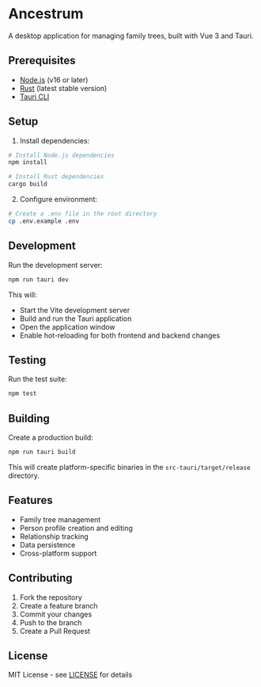 # Ancestrum

A desktop application for managing family trees, built with Vue 3 and Tauri.

## Prerequisites

- [Node.js](https://nodejs.org/) (v16 or later)
- [Rust](https://www.rust-lang.org/tools/install) (latest stable version)
- [Tauri CLI](https://tauri.app/v1/guides/getting-started/prerequisites)


## Setup

1. Install dependencies:
```bash
# Install Node.js dependencies
npm install

# Install Rust dependencies
cargo build
```

2. Configure environment:
```bash
# Create a .env file in the root directory
cp .env.example .env
```

## Development

Run the development server:
```bash
npm run tauri dev
```

This will:
- Start the Vite development server
- Build and run the Tauri application
- Open the application window
- Enable hot-reloading for both frontend and backend changes

## Testing

Run the test suite:
```bash
npm test
```

## Building

Create a production build:
```bash
npm run tauri build
```

This will create platform-specific binaries in the `src-tauri/target/release` directory.

## Features

- Family tree management
- Person profile creation and editing
- Relationship tracking
- Data persistence
- Cross-platform support

## Contributing

1. Fork the repository
2. Create a feature branch
3. Commit your changes
4. Push to the branch
5. Create a Pull Request

## License

MIT License - see [LICENSE](LICENSE) for details
